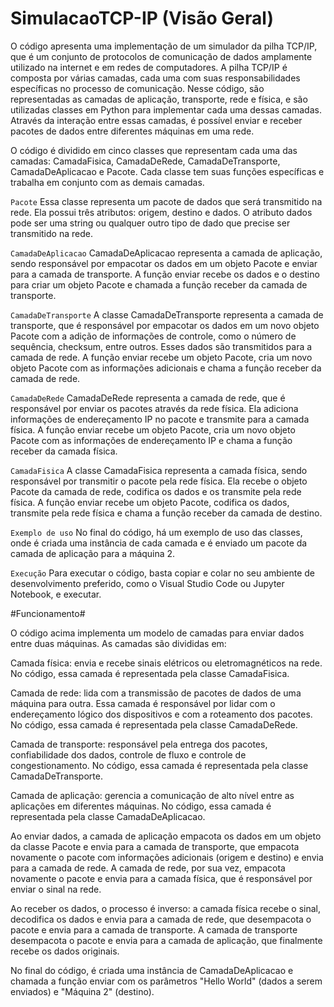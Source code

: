 # SimulacaoTCP-IP (Visão Geral)

O código apresenta uma implementação de um simulador da pilha TCP/IP, que é um conjunto de protocolos de comunicação de dados amplamente utilizado na internet e em redes de computadores. A pilha TCP/IP é composta por várias camadas, cada uma com suas responsabilidades específicas no processo de comunicação. Nesse código, são representadas as camadas de aplicação, transporte, rede e física, e são utilizadas classes em Python para implementar cada uma dessas camadas. Através da interação entre essas camadas, é possível enviar e receber pacotes de dados entre diferentes máquinas em uma rede.

O código é dividido em cinco classes que representam cada uma das camadas: CamadaFisica, CamadaDeRede, CamadaDeTransporte, CamadaDeAplicacao e Pacote. Cada classe tem suas funções específicas e trabalha em conjunto com as demais camadas.

`Pacote`
Essa classe representa um pacote de dados que será transmitido na rede. Ela possui três atributos: origem, destino e dados. O atributo dados pode ser uma string ou qualquer outro tipo de dado que precise ser transmitido na rede.

`CamadaDeAplicacao`
CamadaDeAplicacao representa a camada de aplicação, sendo responsável por empacotar os dados em um objeto Pacote e enviar para a camada de transporte. A função enviar recebe os dados e o destino para criar um objeto Pacote e chamada a função receber da camada de transporte.

`CamadaDeTransporte`
A classe CamadaDeTransporte representa a camada de transporte, que é responsável por empacotar os dados em um novo objeto Pacote com a adição de informações de controle, como o número de sequência, checksum, entre outros. Esses dados são transmitidos para a camada de rede. A função enviar recebe um objeto Pacote, cria um novo objeto Pacote com as informações adicionais e chama a função receber da camada de rede.

`CamadaDeRede`
CamadaDeRede representa a camada de rede, que é responsável por enviar os pacotes através da rede física. Ela adiciona informações de endereçamento IP no pacote e transmite para a camada física. A função enviar recebe um objeto Pacote, cria um novo objeto Pacote com as informações de endereçamento IP e chama a função receber da camada física.

`CamadaFisica`
A classe CamadaFisica representa a camada física, sendo responsável por transmitir o pacote pela rede física. Ela recebe o objeto Pacote da camada de rede, codifica os dados e os transmite pela rede física. A função enviar recebe um objeto Pacote, codifica os dados, transmite pela rede física e chama a função receber da camada de destino.

`Exemplo de uso`
No final do código, há um exemplo de uso das classes, onde é criada uma instância de cada camada e é enviado um pacote da camada de aplicação para a máquina 2.

`Execução`
Para executar o código, basta copiar e colar no seu ambiente de desenvolvimento preferido, como o Visual Studio Code ou Jupyter Notebook, e executar.

#Funcionamento#

O código acima implementa um modelo de camadas para enviar dados entre duas máquinas. As camadas são divididas em:

Camada física: envia e recebe sinais elétricos ou eletromagnéticos na rede. No código, essa camada é representada pela classe CamadaFisica.

Camada de rede: lida com a transmissão de pacotes de dados de uma máquina para outra. Essa camada é responsável por lidar com o endereçamento lógico dos dispositivos e com a roteamento dos pacotes. No código, essa camada é representada pela classe CamadaDeRede.

Camada de transporte: responsável pela entrega dos pacotes, confiabilidade dos dados, controle de fluxo e controle de congestionamento. No código, essa camada é representada pela classe CamadaDeTransporte.

Camada de aplicação: gerencia a comunicação de alto nível entre as aplicações em diferentes máquinas. No código, essa camada é representada pela classe CamadaDeAplicacao.

Ao enviar dados, a camada de aplicação empacota os dados em um objeto da classe Pacote e envia para a camada de transporte, que empacota novamente o pacote com informações adicionais (origem e destino) e envia para a camada de rede. A camada de rede, por sua vez, empacota novamente o pacote e envia para a camada física, que é responsável por enviar o sinal na rede.

Ao receber os dados, o processo é inverso: a camada física recebe o sinal, decodifica os dados e envia para a camada de rede, que desempacota o pacote e envia para a camada de transporte. A camada de transporte desempacota o pacote e envia para a camada de aplicação, que finalmente recebe os dados originais.

No final do código, é criada uma instância de CamadaDeAplicacao e chamada a função enviar com os parâmetros "Hello World" (dados a serem enviados) e "Máquina 2" (destino).





